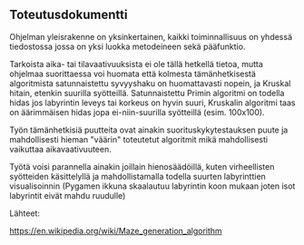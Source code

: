 ## Toteutusdokumentti

Ohjelman yleisrakenne on yksinkertainen, kaikki toiminnallisuus on yhdessä tiedostossa jossa on yksi luokka metodeineen sekä pääfunktio.

Tarkoista aika- tai tilavaativuuksista ei ole tällä hetkellä tietoa, mutta ohjelmaa suorittaessa voi huomata että kolmesta tämänhetkisestä algoritmista satunnaistettu syvyyshaku on huomattavasti nopein, ja Kruskal hitain, etenkin suurilla syötteillä. Satunnaistettu Primin algoritmi on todella hidas jos labyrintin leveys tai korkeus on hyvin suuri, Kruskalin algoritmi taas on äärimmäisen hidas jopa ei-niin-suurilla syötteillä (esim. 100x100). 

Työn tämänhetkisiä puutteita ovat ainakin suorituskykytestauksen puute ja mahdollisesti hieman "väärin" toteutetut algoritmit mikä mahdollisesti vaikuttaa aikavaativuuteen.

Työtä voisi parannella ainakin joillain hienosäädöillä, kuten virheellisten syötteiden käsittelyllä ja mahdollistamalla todella suurten labyrinttien visualisoinnin (Pygamen ikkuna skaalautuu labyrintin koon mukaan joten isot labyrintit eivät mahdu ruudulle)

Lähteet:

https://en.wikipedia.org/wiki/Maze_generation_algorithm
